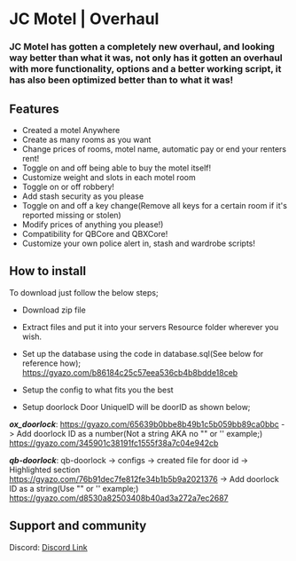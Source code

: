 # JC Motel | Overhaul
### JC Motel has gotten a completely new overhaul, and looking way better than what it was, not only has it gotten an overhaul with more functionality, options and a better working script, it has also been optimized better than to what it was!

## Features
- Created a motel Anywhere
- Create as many rooms as you want
- Change prices of rooms, motel name, automatic pay or end your renters rent!
- Toggle on and off being able to buy the motel itself!
- Customize weight and slots in each motel room
- Toggle on or off robbery!
- Add stash security as you please
- Toggle on and off a key change(Remove all keys for a certain room if it's reported missing or stolen)
- Modify prices of anything you please!)
- Compatibility for QBCore and QBXCore!
- Customize your own police alert in, stash and wardrobe scripts!

## How to install
To download just follow the below steps;
- Download zip file
- Extract files and put it into your servers Resource folder wherever you wish.
- Set up the database using the code in database.sql(See below for reference how);
https://gyazo.com/b86184c25c57eea536cb4b8bdde18ceb

- Setup the config to what fits you the best
- Setup doorlock Door UniqueID will be doorID as shown below;

**_ox_doorlock_**: https://gyazo.com/65639b0bbe8b49b1c5b059bb89ca0bbc -> Add doorlock ID as a number(Not a string AKA no "" or '' example;)
https://gyazo.com/345901c38191fc1555f38a7c04e942cb

**_qb-doorlock_**: qb-doorlock -> configs -> created file for door id -> Highlighted section https://gyazo.com/76b91dec7fe812fe34b1b5b9a2021376 -> Add doorlock ID as a string(Use "" or '' example;)
https://gyazo.com/d8530a82503408b40ad3a272a7ec2687

## Support and community
Discord: [Discord Link](https://discord.gg/pUnpKs5j)
